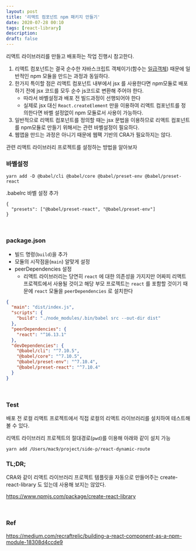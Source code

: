 ```yaml
---
layout: post
title: '리액트 컴포넌트 npm 패키지 만들기'
date: 2020-07-28 00:10
tags: [react-library]
description:
draft: false
---
```


리액트 라이브러리를 만들고 배포하는 작업 진행시 참고한다.

1. 리액트 컴포넌트는 결국 순수한 자바스크립트 객체이기(함수는 [일급객체](https://en.wikipedia.org/wiki/First-class_citizen)) 때문에 일반적인 npm 모듈을 만드는 과정과 동일하다.
2. 한가지 특이할 점은 리액트 컴포넌트 내부에서 jsx 를 사용한다면 npm모듈로 배포하기 전에 jsx 코드를 모두 순수 js코드로 변환해 주어야 한다.
    - 따라서 바벨설정과 배포 전 빌드과정이 선행되어야 한다
    - 실제로 jsx 대신 `React.createElement` 만을 이용하여 리액트 컴포넌트를 정의한다면 바벨 설정없이 npm 모듈로서 사용이 가능하다.  
3. 일반적으로 리액트 컴포넌트를 정의할 때는 jsx 문법을 이용하므로 리액트 컴포넌트를 npm모듈로 만들기 위해서는 관련 바벨설정이 필요하다.
4. 웹앱을 만드는 과정은 아니기 때문에 웹팩 기반의 CRA가 필요하지는 않다.

관련 리액트 라이브러리 프로젝트를 설정하는 방법을 알아보자

### 바벨설정
```
yarn add -D @babel/cli @babel/core @babel/preset-env @babel/preset-react
```

.babelrc 바벨 설정 추가
```
{
  "presets": ["@babel/preset-react", "@babel/preset-env"]
}
```

<br>

### package.json
- 빌드 명령(`build`)을 추가
- 모듈의 시작점을(`main`) 알맞게 설정
- peerDependencies 설정
    - 리액트 라이브러리는 당연히 `react` 에 대한 의존성을 가지지만 어짜피 리액트 프로젝트에서 사용될 것이고 해당 부모 프로젝트는 `react` 를 포함할 것이기 때문에 `react` 모듈을 `peerDependencies` 로 설치한다 

```json
{
  "main": "dist/index.js",
  "scripts": {
    "build": "./node_modules/.bin/babel src --out-dir dist"
  },
  "peerDependencies": {
    "react": "^16.13.1"
  },
  "devDependencies": {
    "@babel/cli": "^7.10.5",
    "@babel/core": "^7.10.5",
    "@babel/preset-env": "^7.10.4",
    "@babel/preset-react": "^7.10.4"
  }
}
```

<br>

### Test
배포 전 로컬 리액트 프로젝트에서 직접 로컬의 리액트 라이브러리를 설치하여 테스트해 볼 수 있다.

리액트 라이브러리 프로젝트의 절대경로(`pwd`)를 이용해 아래와 같이 설치 가능
```
yarn add /Users/mac9/project/side-p/react-dynamic-route
``` 

### TL;DR;
CRA와 같이 리액트 라이브러리 프로젝트 템플릿을 자동으로 만들어주는 create-react-library 도 있는데 사용해 보지는 않았다.

https://www.npmjs.com/package/create-react-library

<br>

### Ref
https://medium.com/recraftrelic/building-a-react-component-as-a-npm-module-18308d4ccde9
